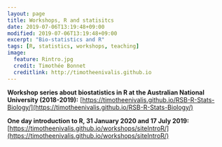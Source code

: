 ```yaml
---
layout: page
title: Workshops, R and statisitcs
date: 2019-07-06T13:19:48+09:00
modified: 2019-07-06T13:19:48+09:00
excerpt: "Bio-statistics and R"
tags: [R, statistics, workshops, teaching]
image:
  feature: Rintro.jpg
  credit: Timothée Bonnet
  creditlink: http://timotheenivalis.github.io
---
```



**Workshop series about biostatistics in R at the Australian National University (2018-2019):**
[https://timotheenivalis.github.io/RSB-R-Stats-Biology/](https://timotheenivalis.github.io/RSB-R-Stats-Biology/)

**One day introduction to R, 31 January 2020 and 17 July 2019:**
[https://timotheenivalis.github.io/workshops/siteIntroR/](https://timotheenivalis.github.io/workshops/siteIntroR/)



